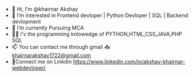 - 👋 Hi, I’m @khairnar Akshay
- 👀 I’m interested in Frontend devloper | Python Devloper | SQL | Backend devlopment
- 🌱 I’m currently Pursuing MCA
- 🧑‍💻 I'v the programming knlowedge of PYTHON,HTML,CSS,JAVA,PHP SQL
- 📫 You can contact me through gmail 📥: khairnarakshay1722@gmail.com
- 🔗Connect me on Linkdin https://www.linkedin.com/in/akshay-khairnar-webdevloper/

<!---
khairnarakshay/khairnarakshay is a ✨ special ✨ repository because its `README.md` (this file) appears on your GitHub profile.
You can click the Preview link to take a look at your changes.
--->
